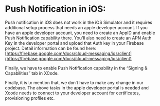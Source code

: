 # Push Notification in iOS:

Push notification in iOS does not work in the iOS Simulator and it requires additional setup process that needs an apple developer account. If you have an apple developer account, you need to create an AppID and enable Push Notification capability there. You’ll also need to create an APN Auth Key in the developer portal and upload that Auth key in your Firebase project. Detail information can be found here: [https://firebase.google.com/docs/cloud-messaging/ios/client](https://firebase.google.com/docs/cloud-messaging/ios/client)

Finally, we have to enable Push Notification capability in the “Signing & Capabilities” tab in XCode.

Finally, it is to mention that, we don’t have to make any change in our codebase. The above tasks in the apple developer portal is needed and Xcode needs to connect to your developer account for certificates, provisioning profiles etc.
